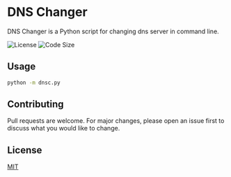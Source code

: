 # DNS Changer

DNS Changer is a Python script for changing dns server in command line.

![License](https://img.shields.io/github/license/erfansaberi/DNSChanger?style=flat-square)
![Code Size](https://img.shields.io/github/languages/code-size/erfansaberi/DNSChanger?logo=c&style=flat-square)


## Usage

```bash
python -m dnsc.py
```


## Contributing
Pull requests are welcome. For major changes, please open an issue first to discuss what you would like to change.


## License
[MIT](https://choosealicense.com/licenses/mit/)
